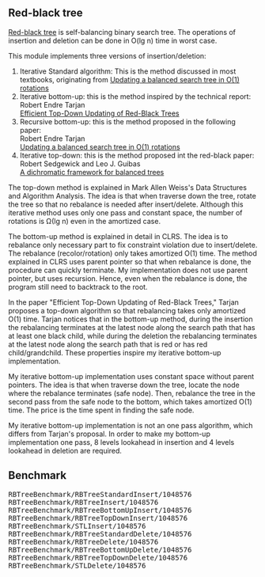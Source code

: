 ## Red-black tree
[Red-black tree](https://en.wikipedia.org/wiki/Red%E2%80%93black_tree) is self-balancing binary search
tree. The operations of insertion and deletion can be done in O(lg n) time in
worst case.

This module implements three versions of insertion/deletion:
1. Iterative Standard algorithm: This is the method discussed in most textbooks, originating from
   [Updating a balanced search tree in O(1) rotations](https://doi.org/10.1016/0020-0190(83)90099-6)
1. Iterative bottom-up: this is the method inspired by the technical report:  
   Robert Endre Tarjan  
   [Efficient Top-Down Updating of Red-Black Trees](https://www.cs.princeton.edu/research/techreps/TR-006-85)
1. Recursive bottom-up: this is the method proposed in the following paper:  
   Robert Endre Tarjan  
   [Updating a balanced search tree in O(1) rotations](https://doi.org/10.1016/0020-0190(83)90099-6)
1. Iterative top-down: this is the method proposed int the red-black paper:  
   Robert Sedgewick and Leo J. Guibas  
   [A dichromatic framework for balanced trees](https://doi.org/10.1109/SFCS.1978.3)

The top-down method is explained in Mark Allen Weiss's Data Structures and
Algorithm Analysis. The idea is that when traverse down the tree, rotate the
tree so that no rebalance is needed after insert/delete. Although this
iterative method uses only one pass and constant space, the number of rotations
is Ω(lg n) even in the amortized case.

The bottom-up method is explained in detail in CLRS. The idea is to rebalance
only necessary part to fix constraint violation due to insert/delete. The
rebalance (recolor/rotation) only takes amortized O(1) time. The method
explained in CLRS uses parent pointer so that when rebalance is done, the
procedure can quickly terminate. My implementation does not use parent pointer,
but uses recursion. Hence, even when the rebalance is done, the program still
need to backtrack to the root.

In the paper "Efficient Top-Down Updating of Red-Black Trees," Tarjan proposes
a top-down algorithm so that rebalancing takes only amortized O(1) time. Tarjan
notices that in the bottom-up method, during the insertion the rebalancing
terminates at the latest node along the search path that has at least one black
child, while during the deletion the rebalancing terminates at the latest node
along the search path that is red or has red child/grandchild. These properties
inspire my iterative bottom-up implementation.

My iterative bottom-up implementation uses constant space without parent
pointers. The idea is that when traverse down the tree, locate the node where
the rebalance terminates (safe node). Then, rebalance the tree in the second
pass from the safe node to the bottom, which takes amortized O(1) time. The
price is the time spent in finding the safe node.

My iterative bottom-up implementation is not an one pass algorithm, which
differs from Tarjan's proposal. In order to make my bottom-up implementation
one pass, 8 levels lookahead in insertion and 4 levels lookahead in deletion
are required.

## Benchmark
<pre>
RBTreeBenchmark/RBTreeStandardInsert/1048576                625681737 ns    625674261 ns           66
RBTreeBenchmark/RBTreeInsert/1048576                        751765798 ns    751756309 ns           56
RBTreeBenchmark/RBTreeBottomUpInsert/1048576                908580650 ns    908570615 ns           46
RBTreeBenchmark/RBTreeTopDownInsert/1048576                 809661853 ns    809653314 ns           53
RBTreeBenchmark/STLInsert/1048576                           682002263 ns    681993340 ns           62
RBTreeBenchmark/RBTreeStandardDelete/1048576                545968168 ns    545959250 ns           77
RBTreeBenchmark/RBTreeDelete/1048576                        660281126 ns    660269545 ns           64
RBTreeBenchmark/RBTreeBottomUpDelete/1048576                832234530 ns    832219334 ns           51
RBTreeBenchmark/RBTreeTopDownDelete/1048576                 772958214 ns    772942769 ns           55
RBTreeBenchmark/STLDelete/1048576                           781583089 ns    781568875 ns           53
</pre>

